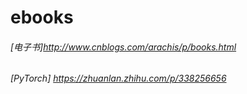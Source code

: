 # ebooks

###### [电子书]http://www.cnblogs.com/arachis/p/books.html
###### [PyTorch] https://zhuanlan.zhihu.com/p/338256656


